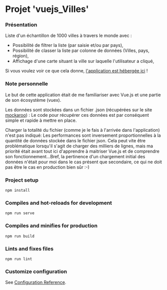 # Projet 'vuejs_Villes'

### Présentation

Liste d'un échantillon de 1000 villes à travers le monde avec :
- Possibilité de filtrer la liste (par saisie et/ou par pays),
- Possibilité de classer la liste par colonne de données (Villes, pays, région),
- Affichage d'une carte situant la ville sur laquelle l'utilisateur a cliqué,

Si vous voulez voir ce que cela donne, [l'application est hébergée ici](https://listevilles-vuejs.web.app/) !

### Note personnelle

Le but de cette application était de me familiariser avec Vue.js et une partie de son écosystème (vuex).

Les données sont stockées dans un fichier .json (récupérées sur le site [mockaroo](https://www.mockaroo.com/)) : Le code pour récupérer ces données est par conséquent simple et rapide à mettre en place.

Charger la totalité du fichier (comme je le fais à l'arrivée dans l'application) n'est pas indiqué: Les performances sont inversement proportionnelles à la quantité de données stockée dans le fichier json. Cela peut vite être problématique lorsqu'il s'agit de charger des milliers de lignes, mais ma priorité était avant tout ici d'apprendre à maitriser Vue.js et de comprendre son fonctionnement...Bref, la pertinence d'un chargement initial des données n'était pour moi dans le cas présent que secondaire, ce qui ne doit pas être le cas en production bien sûr :-)

### Project setup
```
npm install
```

### Compiles and hot-reloads for development
```
npm run serve
```

### Compiles and minifies for production
```
npm run build
```

### Lints and fixes files
```
npm run lint
```

### Customize configuration
See [Configuration Reference](https://cli.vuejs.org/config/).

